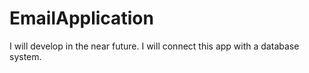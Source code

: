# EmailApplication
I will develop in the near future. I will connect this app with a database system.
